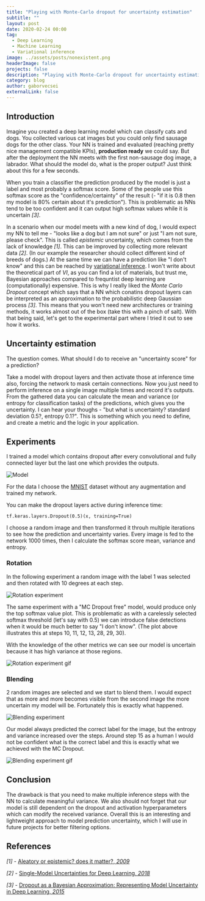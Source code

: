 ```yaml
---
title: "Playing with Monte-Carlo dropout for uncertainty estimation"
subtitle: ""
layout: post
date: 2020-02-24 00:00
tag:
  - Deep Learning
  - Machine Learning
  - Variational inference
image: ../assets/posts/nonexistent.png
headerImage: false
projects: false
description: "Playing with Monte-Carlo dropout for uncertainty estimation"
category: blog
author: gaborvecsei
externalLink: false
---
```


## Introduction

Imagine you created a deep learning model which can classify cats and dogs. You collected various cat images but you could only find sausage dogs for the other class. Your NN is trained and evaluated (reaching pretty nice management compatible KPIs), **production ready** we could say. But after the deployment the NN meets with the first non-sausage dog image, a labrador. What should the model do, what is the proper output? Just think about this for a few seconds.

When you train a classifier the prediction produced by the model is just a label and most probably a softmax score. Some of the people use this softmax score as the "confidence/certainty" of the result (- "if it is 0.8 then my model is 80% certain about it's prediction"). This is problematic as NNs tend to be too confident and it can output high softmax values while it is uncertain *[3]*.

In a scenario when our model meets with a new kind of dog, I would expect my NN to tell me - "looks like a dog but I am not sure" or just "I am not sure, please check". This is called *epistemic* uncertainty, which comes from the lack of knowledge *[1]*. This can be improved by collecting more relevant data *[2]*. (In our example the researcher should collect different kind of breeds of dogs.) At the same time we can have a prediction like "I don't know" and this can be reached by [variational inference](https://en.wikipedia.org/wiki/Variational_Bayesian_methods). I won't write about the theoretical part of *VI*, as you can find a lot of materials, but trust me, Bayesian approaches compared to frequntist deep learning are (computationally) expensive. This is why I really liked the *Monte Carlo Dropout* concept which says that a NN which conatins dropout layers can be interpreted as an approximation to the probabilistic deep Gaussian process *[3]*. This means that you won't need new architectures or training methods, it works almost out of the box (take this with a pinch of salt). With that being said, let's get to the experimental part where I tried it out to see how it works.

## Uncertainty estimation

The question comes. What should I do to receive an "uncertainty score" for a prediction?

Take a model with dropout layers and then activate those at inference time also, forcing the network to mask certain connections. Now you just need to perform inference on a single image multiple times and record it's outputs. From the gathered data you can calculate the mean and variance (or entropy for classification tasks) of the predictions, which gives you the uncertainty. I can hear your thoughs - "but what is uncertainty? standard deviation 0.5?, entropy 0.1?". This is something which you need to define, and create a metric and the logic in your application.

## Experiments

I trained a model which contains dropout after every convolutional and fully connected layer but the last one which provides the outputs.

<img src="https://gaborvecsei.github.io/assets/images/blog/mc_dropout/model.png" alt="Model">

For the data I choose the [MNIST](http://yann.lecun.com/exdb/mnist/) dataset without any augmentation and trained my network.

You can make the dropout layers active during inference time:

```
tf.keras.layers.Dropout(0.5)(x, training=True)
``` 

I choose a random image and then transformed it throuh multiple iterations to see how the prediction and uncertainty varies. Every image is fed to the network $1000$ times, then I calculate the softmax score mean, variance and entropy.

### Rotation

In the following experiment a random image with the label $1$ was selected and then rotated with $10$ degrees at each step.

<img src="https://gaborvecsei.github.io/assets/images/blog/mc_dropout/rotation/combined.png" alt="Rotation experiment">

The same experiment with a "MC Dropout free" model, would produce only the top softmax value plot. This is problematic as with a carelessly selected softmax threshold (let's say with $0.5$) we can introduce false detections when it would be much better to say "I don't know". (The plot above illustrates this at steps 10, 11, 12, 13, 28, 29, 30).

With the knowledge of the other metrics we can see our model is uncertain because it has high variance at those regions.

<img src="https://gaborvecsei.github.io/assets/images/blog/mc_dropout/rotation/rotation.gif" alt="Rotation experiment gif">

### Blending

2 random images are selected and we start to blend them. I would expect that as more and more becomes visible from the second image the more uncertain my model will be. Fortunately this is exactly what happened.

<img src="https://gaborvecsei.github.io/assets/images/blog/mc_dropout/blending/combined.png" alt="Blending experiment">

Our model always predicted the correct label for the image, but the entropy and variance increased over the steps. Around step 15 as a human I would not be confident what is the correct label and this is exactly what we achieved with the MC Dropout.

<img src="https://gaborvecsei.github.io/assets/images/blog/mc_dropout/blending/blending.gif" alt="Blending experiment gif">

## Conclusion

The drawback is that you need to make multiple inference steps with the NN to calculate meaningful variance. We also should not forget that our model is still dependent on the dropout and activation hyperparameters which can modify the received variance.
Overall this is an interesting and lightweight approach to model prediction uncertainty, which I will use in future projects for better filtering options.

## References

*[1]* - [Aleatory or epistemic? does it matter?, *2009*](https://www.researchgate.net/publication/222422822_Aleatory_or_Epistemic_Does_It_Matter)

*[2]* - [Single-Model Uncertainties for Deep Learning, *2018*](https://arxiv.org/abs/1811.00908)

*[3]* - [Dropout as a Bayesian Approximation: Representing Model Uncertainty in Deep Learning, *2015*](https://arxiv.org/abs/1506.02142)